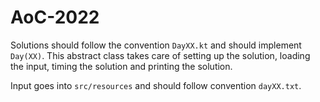 # AoC-2022
Solutions should follow the convention `DayXX.kt` and should implement `Day(XX)`. This abstract class takes care of setting up the solution, loading the input, timing the solution and printing the solution.

Input goes into `src/resources` and should follow convention `dayXX.txt`. 

